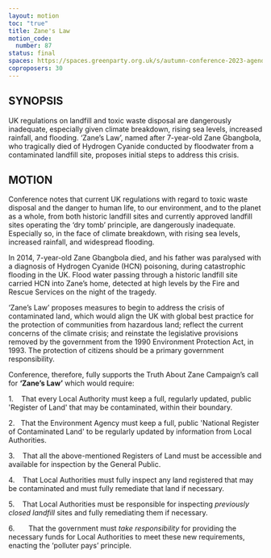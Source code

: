 ```yaml
---
layout: motion
toc: "true"
title: Zane's Law
motion_code:
  number: 87
status: final
spaces: https://spaces.greenparty.org.uk/s/autumn-conference-2023-agenda-forum/post/post/view?id=11170
coproposers: 30
---
```

## SYNOPSIS

UK regulations on landfill and toxic waste disposal are dangerously inadequate, especially given climate breakdown, rising sea levels, increased rainfall, and flooding. ‘Zane’s Law’, named after 7-year-old Zane Gbangbola, who tragically died of Hydrogen Cyanide conducted by floodwater from a contaminated landfill site, proposes initial steps to address this crisis.

## MOTION

Conference notes that current UK regulations with regard to toxic waste disposal and the danger to human life, to our environment, and to the planet as a whole, from both historic landfill sites and currently approved landfill sites operating the ‘dry tomb’ principle, are dangerously inadequate. Especially so, in the face of climate breakdown, with rising sea levels, increased rainfall, and widespread flooding.

In 2014, 7-year-old Zane Gbangbola died, and his father was paralysed with a diagnosis of Hydrogen Cyanide (HCN) poisoning, during catastrophic flooding in the UK. Flood water passing through a historic landfill site carried HCN into Zane’s home, detected at high levels by the Fire and Rescue Services on the night of the tragedy.

‘Zane’s Law’ proposes measures to begin to address the crisis of contaminated land, which would align the UK with global best practice for the protection of communities from hazardous land; reflect the current concerns of the climate crisis; and reinstate the legislative provisions removed by the government from the 1990 Environment Protection Act, in 1993. The protection of citizens should be a primary government responsibility.

Conference, therefore, fully supports the Truth About Zane Campaign’s call for **‘Zane’s Law’** which would require:

1.    That every Local Authority must keep a full, regularly updated, public 'Register of Land' that may be contaminated, within their boundary.

2.   That the Environment Agency must keep a full, public 'National Register of Contaminated Land' to be regularly updated by information from Local Authorities.

3.    That all the above-mentioned Registers of Land must be accessible and available for inspection by the General Public.

4.    That Local Authorities must fully inspect any land registered that may be contaminated and must fully remediate that land if necessary.

5.    That Local Authorities must be responsible for inspecting *previously closed landfill* sites and fully remediating them if necessary.

6.       That the government must *take responsibility* for providing the necessary funds for Local Authorities to meet these new requirements, enacting the ‘polluter pays’ principle.